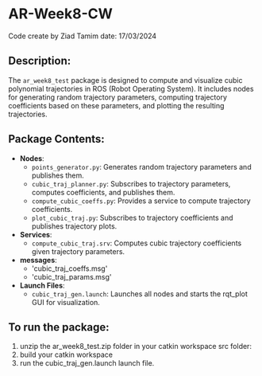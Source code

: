 # AR-Week8-CW
Code create by Ziad Tamim
date: 17/03/2024

## Description:

The `ar_week8_test` package is designed to compute and visualize cubic polynomial trajectories in ROS (Robot Operating System). It includes nodes for generating random trajectory parameters, computing trajectory coefficients based on these parameters, and plotting the resulting trajectories.


## Package Contents:

- **Nodes**:
  - `points_generator.py`: Generates random trajectory parameters and publishes them.
  - `cubic_traj_planner.py`: Subscribes to trajectory parameters, computes coefficients, and publishes them.
  - `compute_cubic_coeffs.py`: Provides a service to compute trajectory coefficients.
  - `plot_cubic_traj.py`: Subscribes to trajectory coefficients and publishes trajectory plots.
- **Services**:
  - `compute_cubic_traj.srv`: Computes cubic trajectory coefficients given trajectory parameters.
- **messages**:
  - 'cubic_traj_coeffs.msg'
  - 'cubic_traj_params.msg'  
- **Launch Files**:
  - `cubic_traj_gen.launch`: Launches all nodes and starts the rqt_plot GUI for visualization.


## To run the package:

1) unzip the ar_week8_test.zip folder in your catkin workspace src folder:
2) build your catkin workspace
3) run the cubic_traj_gen.launch launch file.
